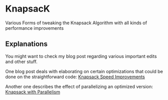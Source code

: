 # KnapsacK
Various Forms of tweaking the Knapsack Algorithm with all kinds of performance improvements

## Explanations
You might want to check my blog post regarding various important edits and other stuff.

One blog post deals with elaborating on certain optimizations that could be done on the straightforward code: [Knapsack Speed Improvements](https://siddharths2710.wordpress.com/2017/01/23/knapsack-algorithm-speed-improvements/)

Another one describes the effect of parallelizing an optimized version: [Knapsack with Parallelism](https://siddharths2710.wordpress.com/2017/02/18/knapsack-performance-improvements-due-to-parallelization/)
